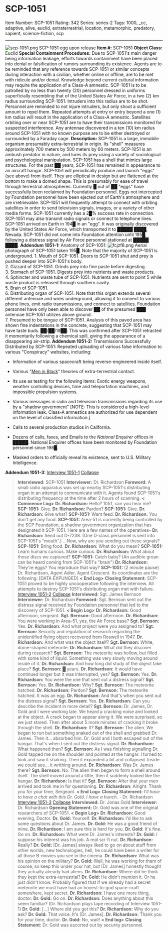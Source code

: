 # SCP-1051
Item Number: SCP-1051
Rating: 342
Series: series-2
Tags: 1000, _cc, adaptive, alive, euclid, extraterrestrial, location, metamorphic, predatory, sapient, science-fiction, scp

---

![scp-1051.png](https://scp-wiki.wdfiles.com/local--files/scp-1051/scp-1051.png)
SCP-1051 egg upon release
**Item #:** SCP-1051
**Object Class:** Euclid
**Special Containment Procedures:** Due to SCP-1051's main danger being information leakage, efforts towards containment have been placed into denial or falsification of rumors surrounding its existence. Agents are to be reminded that any reference towards SCP-1051 or similar concepts during interaction with a civilian, whether online or offline, are to be met with ridicule and/or denial. Knowledge beyond current cultural information may require the application of a Class-A amnestic.
SCP-1051 is to be patrolled by no less than twenty (20) personnel dressed in uniforms superficially resembling that of the United States Air Force, in a two (2) km radius surrounding SCP-1051. Intruders into this radius are to be shot. Personnel are reminded to not injure intruders, but only shoot a sufficient amount to repel them. Repeated attempts at entry or entry beyond a one (1) km radius will result in the application of a Class-A amnestic.
Satellites orbiting over or near SCP-1051 are to have their transmissions monitored for suspected interference. Any antennae discovered in a ten (10) km radius around SCP-1051 with no known purpose are to be either destroyed or surrounded by a Faraday cage.
**Description:** SCP-1051 is a large, immobile organism presumably extra-terrestrial in origin. Its "shell" measures approximately 700 meters by 500 meters by 60 meters. SCP-1051 is an ambush predator in nature, and lures its prey using a variety of sociological and psychological manipulation.
SCP-1051 has a shell that mimics large structures. For the past ██ years, SCP-1051 has remained in appearance to an aircraft hangar.
SCP-1051 will periodically produce and launch "eggs" (see above) from itself. They are elliptical in design but are flattened at the bottom to make a domed shape. This is presumably for ease of travel through terrestrial atmospheres. Currently █ out of ██ "eggs" have successfully been reclaimed by Foundation personnel. Eggs not intercepted by Foundation personnel have been ejected out of Earth's atmosphere and are irretrievable.
SCP-1051 will frequently attempt to connect with orbiting satellites in order to send television signals, images, or a variety of other media forms. SCP-1051 currently has a 2█% success rate in connection. SCP-1051 may also transmit radio signals or connect to telephone lines.
SCP-1051 arrived on Earth in 194█ in an "egg". It was originally discovered by the United States Air Force, which transported it to █████ ████, Nevada. SCP-1051 did not come into Foundation attention until 195█, following a distress signal by Air Force personnel stationed at █████ ████.
**Addendum 1051-1:** Anatomy of SCP-1051:
![fcjzf8.png](https://scp-wiki.wdfiles.com/local--files/scp-1051/fcjzf8.png)
Aerial photograph of SCP-1051 taken 195█. Note that the majority of SCP-1051 is underground.
1\. Mouth of SCP-1051. Doors to SCP-1051 shut and prey is pushed deeper into SCP-1051's body.  
2\. Gizzard of SCP-1051. Grinds prey into fine paste before digesting.  
3\. Stomach of SCP-1051. Digests prey into nutrients and waste products.  
4\. Sphincter and waste tube of SCP-1051. Nutrients are sent to point 5 while waste product is released through southern cavity.  
5\. Brain of SCP-1051.  
6\. Distributing organ of SCP-1051. Note that this organ extends several different antennae and wires underground, allowing it to connect to various phone lines, emit radio transmissions, and connect to satellites. Foundation personnel have only been able to discover ██ of the presumed ███ antennae SCP-1051 utilizes above ground.  
7\. Presumed to be tongue of SCP-1051. Analysis of this paved area has shown fine indentations in the concrete, suggesting that SCP-1051 may have taste buds. ██/██/19██: This was confirmed after SCP-1051 retracted it momentarily following a chemical spill, giving the appearance of a disappearing air-strip.
**Addendum 1051-2:** Transmissions Successfully Distributed by SCP-1051:
Repeated uploading of various false information to various "Conspiracy" websites, including:
  * Information of various spacecraft being reverse-engineered inside itself.

  * Various "[Men in Black](/unusual-incidents-unit-hub)" theories of extra-terrestrial contact.

  * Its use as testing for the following items: Exotic energy weapons, weather controlling devices, time and teleportation machines, and impossible propulsion systems.

  * Various messages in radio and television transmissions regarding its use by a "shadow government" [NOTE: This is considered a high-level information leak. Class-A amnestics are authorized for use dependent on the level of classified information.]

  * Calls to several production studios in California.

  * Dozens of calls, faxes, and Emails to the _National Enquirer_ offices in █████. National Enquirer offices have been monitored by Foundation personnel since 198█.

  * Masked orders to officially reveal its existence, sent to U.S. Military Intelligence.

**Addendum 1051-3:**
[Interview 1051-1](javascript:;)
[Collapse](javascript:;)
> **Interviewed:** SCP-1051
> **Interviewer:** Dr. Richardson
> **Foreword:** A small radio apparatus was set up nearby SCP-1051's distributing organ in an attempt to communicate with it. Agents found SCP-1051's distributing frequency at the time after 2 hours of scanning.
> **< Commence Log>**
> **Dr. Richardson:** Hello? 1051, can you hear me?
> **SCP-1051:** Give.
> **Dr. Richardson:** Pardon?
> **SCP-1051:** Give.
> **Dr. Richardson:** Give what?
> **SCP-1051:** Want feed.
> **Dr. Richardson:** You don't get any food.
> **SCP-1051:** Area-51 is currently being controlled by the SCP Foundation, a shadow government organization that has designated it SCP-1051. Here are a few names of the operatives-
> **Dr. Richardson:** Send out D-7238. (One D-class personnel is sent into SCP-1051's "mouth".) …Now, why are you sending out these signals?
> **SCP-1051:** Bring food.
> **Dr. Richardson:** What do you mean?
> **SCP-1051:** Learn humans curious. Make curious.
> **Dr. Richardson:** What about those discs we captured?
> **SCP-1051:** Catch baby? (An audible groan can be heard coming from SCP-1051's "brain")
> **Dr. Richardson:** They're eggs? You reproduce that way?
> **SCP-1051:** (2 minute pause) Dr. Richardson, Agent Adler, Agent Crescent. Its coordinates are the following: [DATA EXPUNGED]
> **< End Log>**
> **Closing Statement:** SCP-1051 proved to be highly uncooperative following the interview. All attempts to destroy SCP-1051's distributing organ met with failure.
[Interview 1051-2](javascript:;)
[Collapse](javascript:;)
> **Interviewed:** Sgt. James Bernson
> **Interviewer:** Dr. Richardson
> **Foreword:** Sgt. Bernson sent out the distress signal received by Foundation personnel that led to the discovery of SCP-1051.
> **< Begin Log>**
> **Dr. Richardson:** Good afternoon, sergeant.
> **Sgt. Bernson:** Good afternoon.
> **Dr. Richardson:** You were working in Area-51, yes, the Air Force base?
> **Sgt. Bernson:** Yes.
> **Dr. Richardson:** And what project were you assigned to?
> **Sgt. Bernson:** Security and regulation of research regarding the unidentified flying object recovered from Roswell in 1947.
> **Dr. Richardson:** And what was the object itself?
> **Sgt. Bernson:** White, dome-shaped meteorite.
> **Dr. Richardson:** What did they discover during research?
> **Sgt. Bernson:** The meteorite was hollow, but filled with some kind of liquid. Something was very slowly moving around inside of it.
> **Dr. Richardson:** And how long did study of the object take place?
> **Sgt. Bernson:** █ years.
> **Dr. Richardson:** It would have continued longer but it was interrupted, yes?
> **Sgt. Bernson:** Yes.
> **Dr. Richardson:** You were the one that sent out a distress signal?
> **Sgt. Bernson:** Yes.
> **Dr. Richardson:** Why?
> **Sgt. Bernson:** The meteorite hatched.
> **Dr. Richardson:** Pardon?
> **Sgt. Bernson:** The meteorite hatched. It was an egg.
> **Dr. Richardson:** And that's when you sent out the distress signal?
> **Sgt. Bernson:** Yes.
> **Dr. Richardson:** Can you describe the incident in more detail?
> **Sgt. Bernson:** Dr. James, Dr. Gold and I were working late. We heard a cracking noise and looked at the object. A crack began to appear along it. We were surprised, so we just stared. Then after about 5 more minutes of cracking it broke through the shell.
> **Dr. Richardson:** It?
> **Sgt. Bernson:** The alien. We began to run but something snaked out of the shell and grabbed Dr. James. Then it… absorbed him. Dr. Gold and I both escaped out of the hangar. That's when I sent out the distress signal.
> **Dr. Richardson:** What happened then?
> **Sgt. Bernson:** As I was finishing signalling Dr. Gold tapped me on the shoulder and pointed at the hangar. I turned to look and saw it shaking. Then it expanded a bit and collapsed. Inside we could see… it writhing around.
> **Dr. Richardson:** Was Dr. James there?
> **Sgt. Bernson:** No. The alien then began to form a shell around itself. The shell moved around a little, then it suddenly looked like the hangar.
> **Dr. Richardson:** Is that it?
> **Sgt. Bernson:** After that your men arrived and took me in for questioning.
> **Dr. Richardson:** Alright. Thank you for your time, Sergeant.
> **< End Log>**
> **Closing Statement:** _I'll have to have a chat with this Dr. Gold. I have a hunch._ \- Dr. Richardson
[Interview 1051-3](javascript:;)
[Collapse](javascript:;)
> **Interviewed:** Dr. Jonas Gold
> **Interviewer:** Dr. Richardson
> **Opening Statement:** Dr. Gold was one of the original researchers of SCP-1051.
> **< Begin Log>**
> **Dr. Richardson:** Good evening, Doctor.
> **Dr. Gold:** Yourself.
> **Dr. Richardson:** I'd like to ask some questions about Dr. James.
> **Dr. Gold:** He was a good friend of mine.
> **Dr. Richardson:** I am sure this is hard for you.
> **Dr. Gold:** It's fine. Go on.
> **Dr. Richardson:** What were Dr. James's interests?
> **Dr. Gold:** I suppose his interest was his job. A real sci-fi nut.
> **Dr. Richardson:** Really?
> **Dr. Gold:** [Dr. James] always liked to go on about stuff from other worlds, new technologies, hell, he could have been a writer for all those B-movies you see in the cinema.
> **Dr. Richardson:** What was his opinion on the military?
> **Dr. Gold:** Well, he was working for them of course, so keep this under your hat, but [Dr. James] honestly thought they actually already had aliens.
> **Dr. Richardson:** Where did he think they kept the extra-terrestrial?
> **Dr. Gold:** He didn't mention it. Or he just didn't know. Probably figured that if we already had a secret meteorite we must have had an honest-to-god space-craft somewhere, kept secret.
> **Dr. Richardson:** I have one more thing, doctor.
> **Dr. Gold:** Go on.
> **Dr. Richardson:** Does anything about this seem familiar? (Dr. Richardson plays tape recording of Interview 1051-1)
> **Dr. Gold:** […] Where did you get this?
> **Dr. Richardson:** Why do you ask?
> **Dr. Gold:** That voice. It's [Dr. James].
> **Dr. Richardson:** Thank you for your time, doctor.
> **Dr. Gold:** No, wait!
> **< End log>**
> **Closing Statement:** Dr. Gold was escorted out by security personnel.